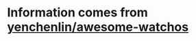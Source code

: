 # Information comes from [yenchenlin/awesome-watchos](https://github.com/yenchenlin/awesome-watchos)

